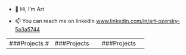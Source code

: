 - 👋 Hi, I’m Art


- 📫 You can reach me on linkedin www.linkedin.com/in/art-ozersky-5a3a5744

<!---
WildandArt/WildandArt is a ✨ special ✨ repository because its `README.md` (this file) appears on your GitHub profile.
You can click the Preview link to take a look at your changes.
--->

[](https://raw.githubusercontent.com/devicons/devicon/6910f0503efdd315c8f9b858234310c06e04d9c0/icons/c/c-original.svg)
<table><tr>
<td valign="top" width="33%">
    ###Projects
    #

</td>
<td valign="top" width="34%">
    ###Projects

</td>
<td valign="top" width="33%">
    ###Projects

</td>
</tr>
</table>


